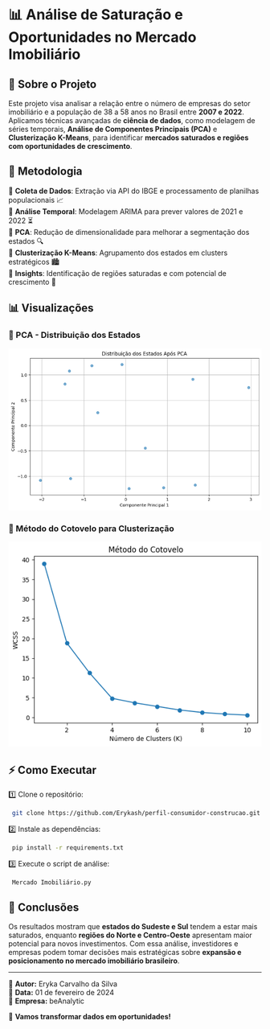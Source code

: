 # 📊 Análise de Saturação e Oportunidades no Mercado Imobiliário

## 📌 Sobre o Projeto
Este projeto visa analisar a relação entre o número de empresas do setor imobiliário e a população de 38 a 58 anos no Brasil entre **2007 e 2022**. Aplicamos técnicas avançadas de **ciência de dados**, como modelagem de séries temporais, **Análise de Componentes Principais (PCA)** e **Clusterização K-Means**, para identificar **mercados saturados e regiões com oportunidades de crescimento**.

## 🚀 Metodologia

🔹 **Coleta de Dados**: Extração via API do IBGE e processamento de planilhas populacionais 📈  
🔹 **Análise Temporal**: Modelagem ARIMA para prever valores de 2021 e 2022 ⏳  
🔹 **PCA**: Redução de dimensionalidade para melhorar a segmentação dos estados 🔍  
🔹 **Clusterização K-Means**: Agrupamento dos estados em clusters estratégicos 🏙️  
🔹 **Insights**: Identificação de regiões saturadas e com potencial de crescimento 🏡  

## 📊 Visualizações
### 🔹 PCA - Distribuição dos Estados
![PCA Visualization](pca_plot.png)

### 🔹 Método do Cotovelo para Clusterização
![Elbow Method](elbow_method.png)

## ⚡ Como Executar

1️⃣ Clone o repositório:
```bash
 git clone https://github.com/Erykash/perfil-consumidor-construcao.git
```
2️⃣ Instale as dependências:
```bash
 pip install -r requirements.txt
```
3️⃣ Execute o script de análise:
```bash
 Mercado Imobiliário.py
```

## 📌 Conclusões
Os resultados mostram que **estados do Sudeste e Sul** tendem a estar mais saturados, enquanto **regiões do Norte e Centro-Oeste** apresentam maior potencial para novos investimentos. Com essa análise, investidores e empresas podem tomar decisões mais estratégicas sobre **expansão e posicionamento no mercado imobiliário brasileiro**.

---
📢 **Autor:** Eryka Carvalho da Silva  
📅 **Data:** 01 de fevereiro de 2024  
🏢 **Empresa:** beAnalytic  

🚀 **Vamos transformar dados em oportunidades!**
